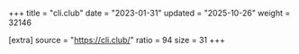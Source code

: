 +++
title = "cli.club"
date = "2023-01-31"
updated = "2025-10-26"
weight = 32146

[extra]
source = "https://cli.club/"
ratio = 94
size = 31
+++

